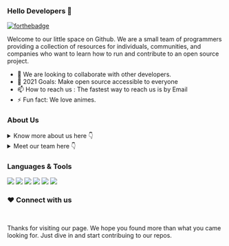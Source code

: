 ### Hello Developers 👋

[![forthebadge](https://forthebadge.com/images/badges/open-source.svg)](https://forthebadge.com)

Welcome to our little space on Github. We are a small team of programmers providing a collection of resources for individuals, communities, and companies who want to learn how to run and contribute to an open source project.

- 👯 We are looking to collaborate with other developers.
- 🥅 2021 Goals: Make open source accessible to everyone
- 📫 How to reach us : The fastest way to reach us is by Email
- ⚡ Fun fact: We love animes.

### About Us

<details>
	<summary>Know more about us here 👇 </summary>
  <br/>
  Open Source Guides were created and are curated by us - a small team of pogrammers, along with input from outside community reviewers & Coders. One reason we started this project is because we felt that there weren't enough resources for people creating open source projects.

  Our goal is to aggregate community best practices, and bringing open source coding accessible to every coder. 
</details>

<details>
	<summary>Meet our team here 👇 </summary>

  * **[@ashish][1]**
  * **[@flyer6][2]**
  * **[@hingu167][3]**
  * **[@Jenish][4]**
  * **[@Prajjwal Pathak][5]**
  
  [1]:https://github.com/code-withAshish
  [2]:https://github.com/Flyer6
  [3]:https://github.com/hingu167
  [4]:https://github.com/jenishjk
  [5]:https://github.com/pyguru123
</details>

### Languages & Tools

<img src="https://img.shields.io/badge/javascript%20-%23323330.svg?&style=for-the-badge&logo=javascript&logoColor=%23F7DF1E"/> <img src="https://img.shields.io/badge/python%20-%2314354C.svg?&style=for-the-badge&logo=python&logoColor=white"/> <img src="https://img.shields.io/badge/c%20-%2300599C.svg?&style=for-the-badge&logo=c&logoColor=white"/> <img src="https://img.shields.io/badge/c++%20-%2300599C.svg?&style=for-the-badge&logo=c%2B%2B&ogoColor=white"/> <img src="https://img.shields.io/badge/java-%23ED8B00.svg?&style=for-the-badge&logo=java&logoColor=white"/> <img src="https://img.shields.io/badge/Jupyter%20-%23F37626.svg?&style=for-the-badge&logo=Jupyter&logoColor=white" />

### ❤️ Connect with us

<br/>


Thanks for visiting our page. We hope you found more than what you came looking for. Just dive in and start contribuing to our repos.
